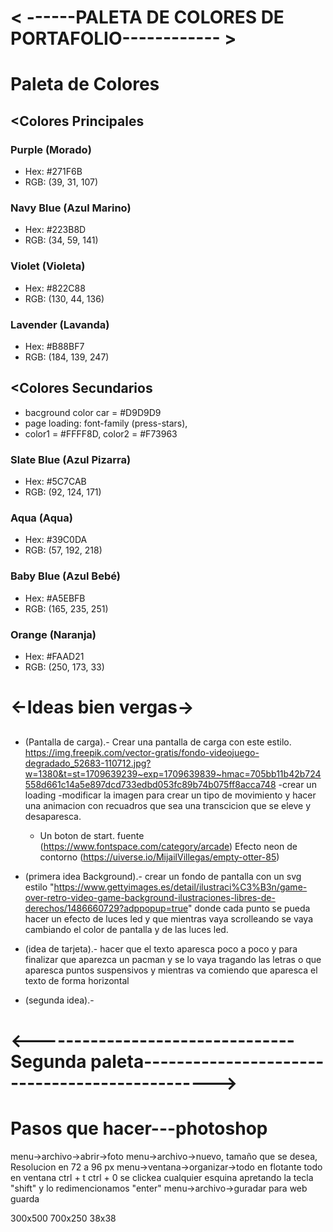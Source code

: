 # < ------PALETA DE COLORES DE PORTAFOLIO------------ >

# Paleta de Colores

## <Colores Principales

### Purple (Morado)

- Hex: #271F6B
- RGB: (39, 31, 107)

### Navy Blue (Azul Marino)

- Hex: #223B8D
- RGB: (34, 59, 141)

### Violet (Violeta)

- Hex: #822C88
- RGB: (130, 44, 136)

### Lavender (Lavanda)

- Hex: #B88BF7
- RGB: (184, 139, 247)

## <Colores Secundarios

- bacground color car = #D9D9D9
- page loading: font-family (press-stars),
- color1 = #FFFF8D, color2 = #F73963

### Slate Blue (Azul Pizarra)

- Hex: #5C7CAB
- RGB: (92, 124, 171)

### Aqua (Aqua)

- Hex: #39C0DA
- RGB: (57, 192, 218)

### Baby Blue (Azul Bebé)

- Hex: #A5EBFB
- RGB: (165, 235, 251)

### Orange (Naranja)

- Hex: #FAAD21
- RGB: (250, 173, 33)
  <Color font>

##

# <-Ideas bien vergas->

## <Fondo de pantalla>

- (Pantalla de carga).- Crear una pantalla de carga con este estilo. https://img.freepik.com/vector-gratis/fondo-videojuego-degradado_52683-110712.jpg?w=1380&t=st=1709639239~exp=1709639839~hmac=705bb11b42b724558d661c14a5e897dcd733edbd053fc89b74b075ff8acca748
  -crear un loading
  -modificar la imagen para crear un tipo de movimiento y hacer una animacion con recuadros que sea una transcicion que se eleve y desaparesca.

  - Un boton de start. fuente (https://www.fontspace.com/category/arcade) Efecto neon de contorno (https://uiverse.io/MijailVillegas/empty-otter-85)

- (primera idea Background).- crear un fondo de pantalla con un svg estilo "https://www.gettyimages.es/detail/ilustraci%C3%B3n/game-over-retro-video-game-background-ilustraciones-libres-de-derechos/1486660729?adppopup=true" donde cada punto se pueda hacer un efecto de luces led y que mientras vaya scrolleando se vaya cambiando el color de pantalla y de las luces led.
- (idea de tarjeta).- hacer que el texto aparesca poco a poco y para finalizar que aparezca un pacman y se lo vaya tragando las letras o que aparesca puntos suspensivos y mientras va comiendo que aparesca el texto de forma horizontal
- (segunda idea).-

# <--------------------------------Segunda paleta----------------------------------------------->

# Pasos que hacer---photoshop

menu->archivo->abrir->foto
menu->archivo->nuevo, tamaño que se desea, Resolucion en 72 a 96 px
menu->ventana->organizar->todo en flotante todo en ventana
ctrl + t
ctrl + 0
se clickea cualquier esquina apretando la tecla "shift" y lo redimencionamos "enter"
menu->archivo->guradar para web
guarda

300x500
700x250
38x38

